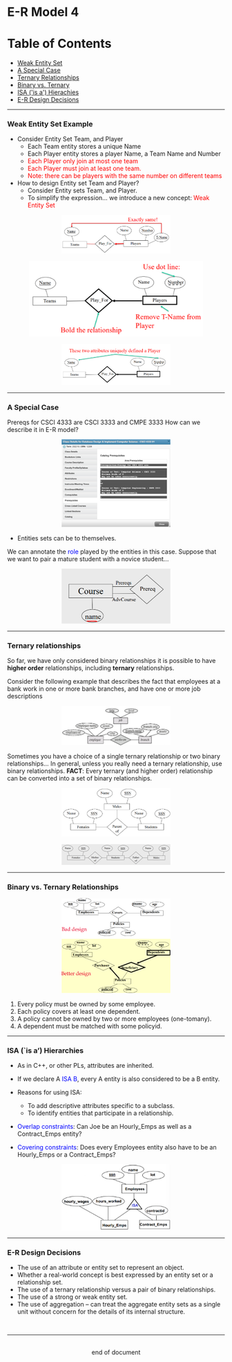 # E-R Model 4
# Table of Contents
- [Weak Entity Set](#weak-entity-set-example)
- [A Special Case](#a-special-case)
- [Ternary Relationships](#ternary-relationships)
- [Binary vs. Ternary](#binary-vs-ternary-relationships)
- [ISA ('is a') Hierachies](#isa-is-a-hierarchies)
- [E-R Design Decisions](#e-r-design-decisions)
---
### Weak Entity Set Example
- Consider Entity Set Team, and Player
    - Each Team entity stores a unique Name
    - Each Player entity stores a player Name, a Team Name and Number
    - <span style="color:red">Each Player only join at most one team</span>
    - <span style="color:red">Each Player must join at least one team.</span>
    - <span style="color:red">Note: there can be players with the same number on different teams</span>
- How to design Entity set Team and Player?
    - Consider Entity sets Team, and Player.
    - To simplify the expression… we introduce a new concept: <span style="color:red">Weak Entity Set</span>
<div style="margin-left: auto; margin-right: auto; width: 50%">

![Weak Entity Set 1](./Images/ERM4\ERM4_1.png) 
</div>
<div style="margin-left: auto; margin-right: auto; width: 80%">

![Weak Entity Set 2](./Images/ERM4\ERM4_2.png) </div>
<div style="margin-left: auto; margin-right: auto; width: 50%">

![Weak Entity Set 3](./Images/ERM4\ERM4_3.png) </div>

---
### A Special Case
Prereqs for CSCI 4333 are CSCI 3333 and CMPE 3333
How can we describe it in E-R model?
<div style="margin-left: auto; margin-right: auto; width: 50%">

![A Special Case 1](./Images/ERM4\ERM4_4.png) </div>
- Entities sets can be to themselves.


We can annotate the <span style="color: blue">role</span> played by the entities in this case. Suppose that we want to pair a mature student with a novice student...
<div style="margin-left: auto; margin-right: auto; width: 50%">

![A Special Case 1](./Images/ERM4\ERM4_5.png) </div>

---
### Ternary relationships
So far, we have only considered binary relationships 
it is possible to have **higher order** relationships, including **ternary** relationships.

Consider the following example that describes the fact that employees at a bank work in one or more bank branches, and have one or more job descriptions
<div style="margin-left: auto; margin-right: auto; width: 50%">

![Ternary Relationships 1](./Images/ERM4\ERM4_6.png) </div>

Sometimes you have a choice of a single ternary relationship or two binary relationships… 
In general, unless you really need a ternary relationship, use binary relationships. **FACT**: Every ternary (and higher order) relationship can be converted into a set of binary relationships.
<div style="margin-left: auto; margin-right: auto; width: 50%"> 

![Ternary Relationships 1](./Images/ERM4\ERM4_7.png) </div> 
<div style="margin-left: auto; margin-right: auto; width: 50%">

![Ternary Relationships 1](./Images/ERM4\ERM4_8.png) </div>

---
### Binary vs. Ternary Relationships
<div style="margin-left: auto; margin-right: auto; width: 50%">

![Binary vs. Ternary 1](./Images/ERM4\ERM4_9.png) </div>

1. Every policy must be owned by some employee.
2. Each policy covers at least one dependent.
3. A policy cannot be owned by two or more employees (one-tomany).
4. A dependent must be matched with some policyid.
---
### ISA (`is a’) Hierarchies
- As in C++, or other PLs, attributes are inherited.
- If we declare A <span style="color:blue">ISA B</span>, every A entity is also considered to be a B
entity. 

- Reasons for using ISA:
    - To add descriptive attributes specific to a subclass.
    - To identify entities that participate in a relationship.
- <span style="color:blue">Overlap constraints</span>: Can Joe be an Hourly_Emps as well as a Contract_Emps entity?
- <span style="color:blue">Covering constraints</span>: Does every Employees entity also have to be an Hourly_Emps or a Contract_Emps?
<div style="margin-left: auto; margin-right: auto; width: 50%">

![ISA Hierarchies 1](./Images/ERM4\ERM4_10.png) </div>

---
### E-R Design Decisions
- The use of an attribute or entity set to represent an object.
- Whether a real-world concept is best expressed by an entity set or a relationship set.
- The use of a ternary relationship versus a pair of binary
relationships.
- The use of a strong or weak entity set.
- The use of aggregation – can treat the aggregate entity sets as a single unit without concern for the details of its internal structure.
<br>

---
<br>
<div style="display:relative; text-align: center;">end of document</div>